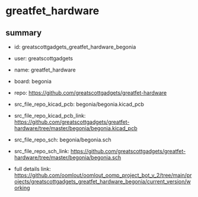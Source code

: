 # greatfet_hardware
 
## summary 
* id: greatscottgadgets_greatfet_hardware_begonia
* user: greatscottgadgets
* name: greatfet_hardware
* board: begonia
* repo: https://github.com/greatscottgadgets/greatfet-hardware
* src_file_repo_kicad_pcb: begonia/begonia.kicad_pcb
* src_file_repo_kicad_pcb_link: https://github.com/greatscottgadgets/greatfet-hardware/tree/master/begonia/begonia.kicad_pcb


* src_file_repo_sch: begonia/begonia.sch
* src_file_repo_sch_link: https://github.com/greatscottgadgets/greatfet-hardware/tree/master/begonia/begonia.sch
* full details link: https://github.com/oomlout/oomlout_oomp_project_bot_v_2/tree/main/projects/greatscottgadgets_greatfet_hardware_begonia/current_version/working  







